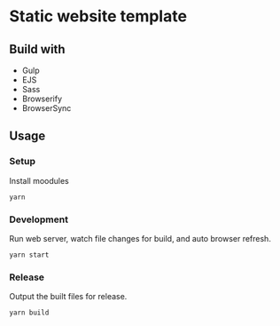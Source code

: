 # Static website template

## Build with
- Gulp
- EJS
- Sass
- Browserify
- BrowserSync

## Usage

### Setup
Install moodules
```
yarn 
```

### Development
Run web server, watch file changes for build, and auto browser refresh.
```
yarn start
```

### Release
Output the built files for release.
```
yarn build
```